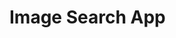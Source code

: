 # Image Search App



<a href="#" onclick='window.open("https://Esrakaya1.github.io/");return false;'></a>

